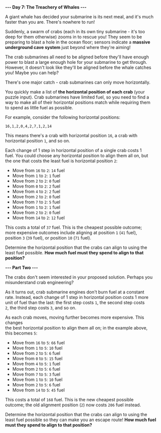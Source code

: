 **--- Day 7: The Treachery of Whales ---**

A giant whale has decided your submarine is its next meal, and it's much  
faster than you are. There's nowhere to run!

Suddenly, a swarm of crabs (each in its own tiny submarine - it's too  
deep for them otherwise) zooms in to rescue you! They seem to be  
preparing to blast a hole in the ocean floor; sensors indicate a **massive  
underground cave system** just beyond where they're aiming!

The crab submarines all need to be aligned before they'll have enough  
power to blast a large enough hole for your submarine to get through.  
However, it doesn't look like they'll be aligned before the whale catches  
you! Maybe you can help?

There's one major catch - crab submarines can only move horizontally.

You quickly make a list of **the horizontal position of each crab** (your  
puzzle input). Crab submarines have limited fuel, so you need to find a  
way to make all of their horizontal positions match while requiring them  
to spend as little fuel as possible.

For example, consider the following horizontal positions:

`16,1,2,0,4,2,7,1,2,14`

This means there's a crab with horizontal position `16`, a crab with  
horizontal position `1`, and so on.

Each change of 1 step in horizontal position of a single crab costs 1  
fuel. You could choose any horizontal position to align them all on, but  
the one that costs the least fuel is horizontal position `2`:

* Move from `16` to `2`: `14` fuel
* Move from `1` to `2`: `1` fuel
* Move from `2` to `2`: `0` fuel
* Move from `0` to `2`: `2` fuel
* Move from `4` to `2`: `2` fuel
* Move from `2` to `2`: `0` fuel
* Move from `7` to `2`: `5` fuel
* Move from `1` to `2`: `1` fuel
* Move from `2` to `2`: `0` fuel
* Move from `14` to `2`: `12` fuel

This costs a total of `37` fuel. This is the cheapest possible outcome;  
more expensive outcomes include aligning at position `1` (`41` fuel),  
position `3` (`39` fuel), or position `10` (`71` fuel).

Determine the horizontal position that the crabs can align to using the  
least fuel possible. **How much fuel must they spend to align to that  
position?**

**--- Part Two ---**

The crabs don't seem interested in your proposed solution. Perhaps you  
misunderstand crab engineering?

As it turns out, crab submarine engines don't burn fuel at a constant  
rate. Instead, each change of 1 step in horizontal position costs 1 more  
unit of fuel than the last: the first step costs `1`, the second step costs  
`2`, the third step costs `3`, and so on.

As each crab moves, moving further becomes more expensive. This changes  
the best horizontal position to align them all on; in the example above,  
this becomes `5`:

* Move from `16` to `5`: `66` fuel
* Move from `1` to `5`: `10` fuel
* Move from `2` to `5`: `6` fuel
* Move from `0` to `5`: `15` fuel
* Move from `4` to `5`: `1` fuel
* Move from `2` to `5`: `6` fuel
* Move from `7` to `5`: `3` fuel
* Move from `1` to `5`: `10` fuel
* Move from `2` to `5`: `6` fuel
* Move from `14` to `5`: `45` fuel

This costs a total of `168` fuel. This is the new cheapest possible  
outcome; the old alignment position (`2`) now costs `206` fuel instead.

Determine the horizontal position that the crabs can align to using the  
least fuel possible so they can make you an escape route! **How much fuel  
must they spend to align to that position?**
